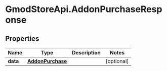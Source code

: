 # GmodStoreApi.AddonPurchaseResponse

## Properties

Name | Type | Description | Notes
------------ | ------------- | ------------- | -------------
**data** | [**AddonPurchase**](AddonPurchase.md) |  | [optional] 


